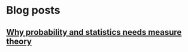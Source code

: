 # Blog posts

<script src="https://cdn.mathjax.org/mathjax/latest/MathJax.js?config=TeX-AMS-MML_HTMLorMML" type="text/javascript"></script>

## [Why probability and statistics needs measure theory](2021-06-16%20Measure%20theory%20in%20probability)
